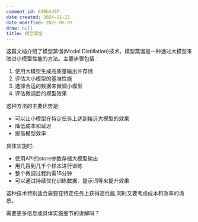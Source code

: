 ```yaml
---
comment_id: 649b3d97
date created: 2024-11-15
date modified: 2025-05-03
draw: null
title: 模型蒸馏
---
```

这篇文档介绍了模型蒸馏(Model Distillation)技术。模型蒸馏是一种通过大模型来改进小模型性能的方法。主要步骤包括：

1. 使用大模型生成高质量输出并存储
2. 评估大小模型的基准性能
3. 选择合适的数据来微调小模型
4. 评估微调后的模型效果

这种方法的主要优势是:

- 可以让小模型在特定任务上达到接近大模型的效果
- 降低成本和延迟
- 提高模型效率

具体实施时:

- 使用API的store参数存储大模型输出
- 用几百到几千个样本进行训练
- 整个微调过程约需15分钟
- 可以通过持续优化训练数据、提示词等来提升效果

这种技术特别适合需要在特定任务上获得高性能,同时又要考虑成本和效率的场景。

需要更多信息或具体实施细节的讲解吗？
